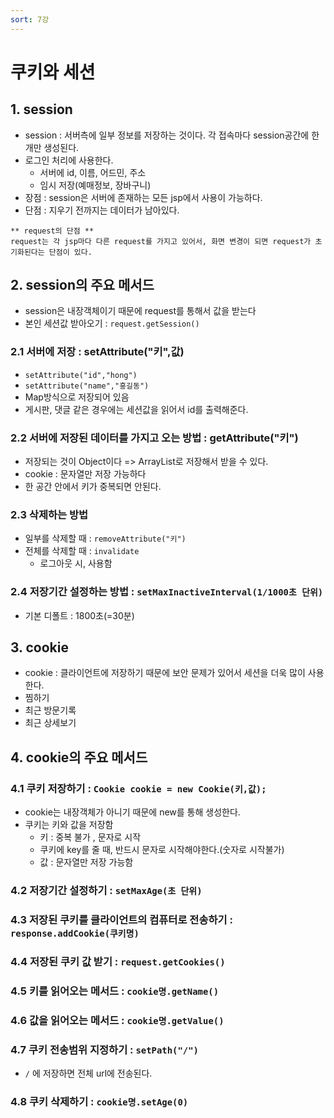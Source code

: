 ```yaml
---
sort: 7강
---
```


# 쿠키와 세션


## 1. session

- session : 서버측에 일부 정보를 저장하는 것이다. 각 접속마다 session공간에 한 개만 생성된다.
- 로그인 처리에 사용한다.
  - 서버에 id, 이름, 어드민, 주소
  - 임시 저장(예매정보, 장바구니)
- 장점 : session은 서버에 존재하는 모든 jsp에서 사용이 가능하다.
- 단점 : 지우기 전까지는 데이터가 남아있다.

```note
** request의 단점 **
request는 각 jsp마다 다른 request를 가지고 있어서, 화면 변경이 되면 request가 초기화된다는 단점이 있다. 
```

## 2. session의 주요 메서드
- session은 내장객체이기 때문에 request를 통해서 값을 받는다
- 본인 세션값 받아오기 : ```request.getSession()```

### 2.1 서버에 저장 : setAttribute("키",값)
- ```setAttribute("id","hong")```
- ```setAttribute("name","홍길동")```
- Map방식으로 저장되어 있음
- 게시판, 댓글 같은 경우에는 세션값을 읽어서 id를 출력해준다.

### 2.2 서버에 저장된 데이터를 가지고 오는 방법 : getAttribute("키")
- 저장되는 것이 Object이다 => ArrayList로 저장해서 받을 수 있다. 
- cookie : 문자열만 저장 가능하다
- 한 공간 안에서 키가 중복되면 안된다.


### 2.3 삭제하는 방법 
- 일부를 삭제할 때 : ```removeAttribute("키")```
- 전체를 삭제할 때 : ```invalidate```
  - 로그아웃 시, 사용함 


### 2.4 저장기간 설정하는 방법 : ```setMaxInactiveInterval(1/1000초 단위)```
- 기본 디폴트 : 1800초(=30분)


## 3. cookie

- cookie : 클라이언트에 저장하기 때문에 보안 문제가 있어서 세션을 더욱 많이 사용한다.
- 찜하기 
- 최근 방문기록
- 최근 상세보기

## 4. cookie의 주요 메서드

### 4.1 쿠키 저장하기 : ```Cookie cookie = new Cookie(키,값);```
- cookie는 내장객체가 아니기 때문에 new를 통해 생성한다.
- 쿠키는 키와 값을 저장함
  - 키 : 중복 불가 , 문자로 시작
  - 쿠키에 key를 줄 때, 반드시 문자로 시작해야한다.(숫자로 시작불가)
  - 값 : 문자열만 저장 가능함

### 4.2 저장기간 설정하기 : ```setMaxAge(초 단위)```


### 4.3 저장된 쿠키를 클라이언트의 컴퓨터로 전송하기 : ```response.addCookie(쿠키명)```

### 4.4 저장된 쿠키 값 받기 : ```request.getCookies()```

### 4.5 키를 읽어오는 메서드 : ```cookie명.getName()```
### 4.6 값을 읽어오는 메서드 : ```cookie명.getValue()```
### 4.7 쿠키 전송범위 지정하기 : ```setPath("/")```
- `/` 에 저장하면 전체 url에 전송된다.

### 4.8 쿠키 삭제하기 : ```cookie명.setAge(0)```
